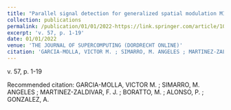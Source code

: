 ```yaml
---
title: "Parallel signal detection for generalized spatial modulation MIMO systems"
collection: publications
permalink: /publication/01/01/2022-https://link.springer.com/article/10.1007/s11227-021-04163-y
excerpt: 'v. 57, p. 1-19'
date: 01/01/2022
venue: 'THE JOURNAL OF SUPERCOMPUTING (DORDRECHT ONLINE)'
citation: 'GARCIA-MOLLA, VICTOR M. ; SIMARRO, M. ANGELES ; MARTINEZ-ZALDIVAR, F. J. ; BORATTO, M. ; ALONSO, P. ; GONZALEZ, A. '
---
```

v. 57, p. 1-19

Recommended citation: GARCIA-MOLLA, VICTOR M. ; SIMARRO, M. ANGELES ; MARTINEZ-ZALDIVAR, F. J. ; BORATTO, M. ; ALONSO, P. ; GONZALEZ, A. 